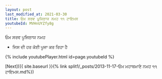 ```yaml
---
layout: post
last_modified_at: 2021-03-30
title: ਓਮ ਸਰਵ ਪੂਜਿਠਾਯ ਨਮਹ ੧੧ ਟਾਇਮਸ
youtubeId: MVHnUYZfy8g
---
```

 
 
 ਓਮ ਸਰਵ ਪੂਜਿਠਾਯ ਨਮਹ  
 
 -  ਜਿਸ ਦੀ ਹਰ ਕੋਈ ਪੂਜਾ ਕਰ ਰਿਹਾ ਹੈ 
 
  
 
  
 
 
 
 
 
 


{% include youtubePlayer.html id=page.youtubeId %}
 
[Next]({{ site.baseurl }}{% link  split1/_posts/2013-11-17-ਓਮ ਮਹਾਥਮਾਣੇ ਨਮਹ ੧੧ ਟਾਇਮਸ.md%})
 
